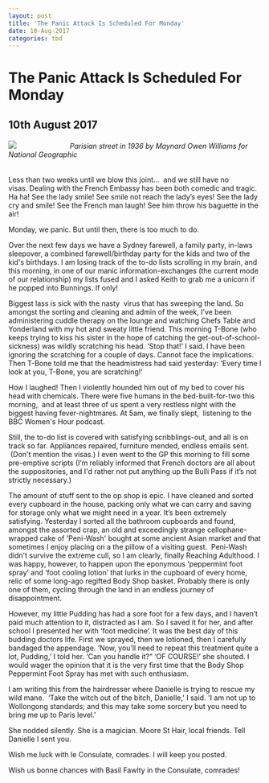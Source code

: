 ```yaml
---
layout: post
title: 'The Panic Attack Is Scheduled For Monday'
date: 10-Aug-2017
categories: tbd
---
```


# The Panic Attack Is Scheduled For Monday

## 10th August 2017

<h6><img class="photo-horiz" src="http://images.complex.com/complex/image/upload/c_limit,  w_680/fl_lossy,pg_1,q_auto/ylthkedslhkincfylgcc.jpg" />                           Parisian street in 1936 by Maynard Owen Williams for National Geographic</h6>

 

Less than two weeks until we blow this joint...  and we still have no visas. Dealing with the French Embassy has been both comedic and tragic. Ha ha! See the lady smile! See smile not reach the lady’s eyes! See the lady cry and smile! See the French man laugh! See him throw his baguette in the air!

Monday, we panic. But until then, there is too much to do.

Over the next few days we have a Sydney farewell, a family party, in-laws sleepover, a combined farewell/birthday party for the kids and two of the kid's birthdays. I am losing track of the to-do lists scrolling in my brain, and this morning, in one of our manic information-exchanges (the current mode of our relationship) my lists fused and I asked Keith to grab me a unicorn if he popped into Bunnings. If only!

Biggest lass is sick with the nasty  virus that has sweeping the land. So amongst the sorting and cleaning and admin of the week, I’ve been administering cuddle therapy on the lounge and watching Chefs Table and Yonderland with my hot and sweaty little friend. This morning T-Bone (who keeps trying to kiss his sister in the hope of catching the get-out-of-school-sickness) was wildly scratching his head. ‘Stop that!’ I said. I have been ignoring the scratching for a couple of days. Cannot face the implications. Then T-Bone told me that the headmistress had said yesterday: ‘Every time I look at you, T-Bone, you are scratching!’

How I laughed! Then I violently hounded him out of my bed to cover his head with chemicals. There were five humans in the bed-built-for-two this morning,  and at least three of us spent a very restless night with the biggest having fever-nightmares. At 5am, we finally slept,  listening to the BBC Women's Hour podcast.

Still, the to-do list is covered with satisfying scribblings-out, and all is on track so far. Appliances repaired, furniture mended, endless emails sent.  (Don't mention the visas.) I even went to the GP this morning to fill some pre-emptive scripts (I’m reliably informed that French doctors are all about the suppositories, and I'd rather not put anything up the Bulli Pass if it’s not strictly necessary.)

The amount of stuff sent to the op shop is epic. I have cleaned and sorted every cupboard in the house, packing only what we can carry and saving for storage only what we might need in a year. It’s been extremely satisfying. Yesterday I sorted all the bathroom cupboards and found, amongst the assorted crap, an old and exceedingly strange cellophane-wrapped cake of 'Peni-Wash' bought at some ancient Asian market and that sometimes I enjoy placing on a the pillow of a visiting guest.  Peni-Wash didn't survive the extreme cull, so I am clearly, finally Reaching Adulthood. I was happy, however, to happen upon the eponymous ‘peppermint foot spray’ and ‘foot cooling lotion’ that lurks in the cupboard of every home, relic of some long-ago regifted Body Shop basket. Probably there is only one of them, cycling through the land in an endless journey of disappointment.

However, my little Pudding has had a sore foot for a few days, and I haven’t paid much attention to it, distracted as I am. So I saved it for her, and after school I presented her with ‘foot medicine’. It was the best day of this budding doctors life. First we sprayed, then we lotioned, then I carefully bandaged the appendage. ‘Now, you’ll need to repeat this treatment quite a lot, Pudding,’ I told her. ‘Can you handle it?” ‘OF COURSE!’ she shouted. I would wager the opinion that it is the very first time that the Body Shop Peppermint Foot Spray has met with such enthusiasm.

I am writing this from the hairdresser where Danielle is trying to rescue my wild mane.  ‘Take the witch out of the bitch, Danielle,' I said. 'I am not up to Wollongong standards; and this may take some sorcery but you need to bring me up to Paris level.'

She nodded silently. She is a magician. Moore St Hair, local friends. Tell Danielle I sent you.

Wish me luck with le Consulate, comrades. I will keep you posted.

Wish us bonne chances with Basil Fawlty in the Consulate, comrades!
